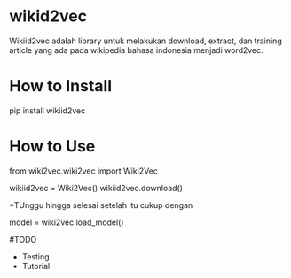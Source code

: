 # wikid2vec
Wikiid2vec adalah library untuk melakukan download, extract, dan training article yang ada pada wikipedia bahasa indonesia menjadi word2vec.

# How to Install
pip install wikiid2vec

# How to Use
from wiki2vec.wiki2vec import Wiki2Vec

wikiid2vec = Wiki2Vec()
wikiid2vec.download()

*TUnggu hingga selesai setelah itu cukup dengan 

model = wiki2vec.load_model()

#TODO
- Testing
- Tutorial
